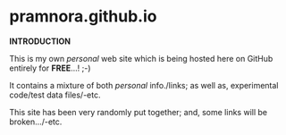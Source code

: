 # pramnora.github.io

**INTRODUCTION**

This is my own *personal* web site which is being hosted here on GitHub entirely for **FREE**...! ;-)  

It contains a mixture of both *personal* info./links; as well as, experimental code/test data files/-etc.  

This site has been very randomly put together; and, some links will be broken.../-etc. 

